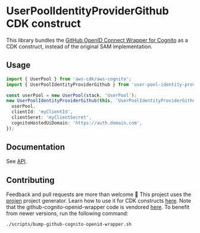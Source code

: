# UserPoolIdentityProviderGithub CDK construct

This library bundles the [GitHub OpenID Connect Wrapper for Cognito](https://github.com/TimothyJones/github-cognito-openid-wrapper) as a CDK construct, instead of the original SAM implementation.

## Usage

```ts
import { UserPool } from 'aws-cdk/aws-cognito';
import { UserPoolIdentityProviderGithub } from 'user-pool-identity-provider-github';

const userPool = new UserPool(stack, 'UserPool');
new UserPoolIdentityProviderGithub(this, 'UserPoolIdentityProviderGithub', {
  userPool,
  clientId: 'myClientId',
  clientSeret: 'myClientSecret',
  cognitoHostedUiDomain: 'https://auth.domain.com',
});
```

## Documentation

See [API](./API.md).

## Contributing

Feedback and pull requests are more than welcome 🤗
This project uses the [projen](https://github.com/projen/projen) project generator. Learn how to use it for CDK constructs [here](https://github.com/projen/projen/blob/main/docs/awscdk-construct.md).
Note that the github-cognito-openid-wrapper code is vendored [here](./vendor/github-cognito-openid-vendor). To benefit from newer versions, run the following command:

```bash
./scripts/bump-github-cognito-openid-wrapper.sh
```
